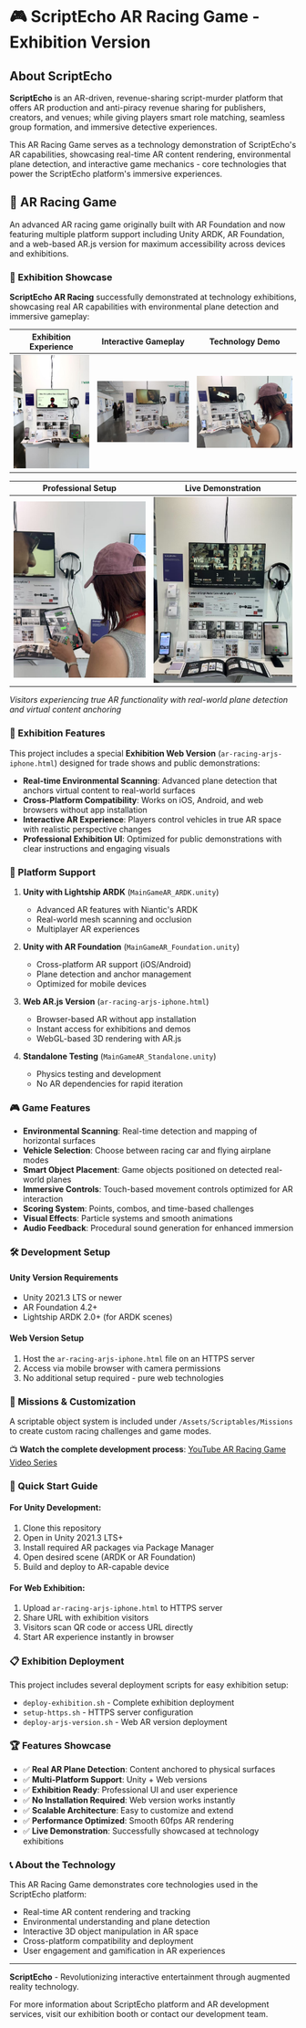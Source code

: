 # 🎮 ScriptEcho AR Racing Game - Exhibition Version

## About ScriptEcho

**ScriptEcho** is an AR-driven, revenue-sharing script-murder platform that offers AR production and anti-piracy revenue sharing for publishers, creators, and venues; while giving players smart role matching, seamless group formation, and immersive detective experiences.

This AR Racing Game serves as a technology demonstration of ScriptEcho's AR capabilities, showcasing real-time AR content rendering, environmental plane detection, and interactive game mechanics - core technologies that power the ScriptEcho platform's immersive experiences.

## 🚗 AR Racing Game

An advanced AR racing game originally built with AR Foundation and now featuring multiple platform support including Unity ARDK, AR Foundation, and a web-based AR.js version for maximum accessibility across devices and exhibitions.

### 🌟 Exhibition Showcase

**ScriptEcho AR Racing** successfully demonstrated at technology exhibitions, showcasing real AR capabilities with environmental plane detection and immersive gameplay:

| Exhibition Experience | Interactive Gameplay | Technology Demo |
|---|---|---|
| ![Exhibition Demo 1](docs/images/28001752798188_.pic.jpg) | ![Exhibition Demo 2](docs/images/28021752798205_.pic.jpg) | ![Exhibition Demo 3](docs/images/29861752668028_.pic.jpg) |

| Professional Setup | Live Demonstration |
|---|---|
| ![Exhibition Demo 4](docs/images/29891752668037_.pic.jpg) | ![Exhibition Demo 5](docs/images/29941752668053_.pic.jpg) |

*Visitors experiencing true AR functionality with real-world plane detection and virtual content anchoring*

### 🌟 Exhibition Features

This project includes a special **Exhibition Web Version** (`ar-racing-arjs-iphone.html`) designed for trade shows and public demonstrations:

- **Real-time Environmental Scanning**: Advanced plane detection that anchors virtual content to real-world surfaces
- **Cross-Platform Compatibility**: Works on iOS, Android, and web browsers without app installation
- **Interactive AR Experience**: Players control vehicles in true AR space with realistic perspective changes
- **Professional Exhibition UI**: Optimized for public demonstrations with clear instructions and engaging visuals

### 📱 Platform Support

1. **Unity with Lightship ARDK** (`MainGameAR_ARDK.unity`)
   - Advanced AR features with Niantic's ARDK
   - Real-world mesh scanning and occlusion
   - Multiplayer AR experiences

2. **Unity with AR Foundation** (`MainGameAR_Foundation.unity`)
   - Cross-platform AR support (iOS/Android)
   - Plane detection and anchor management
   - Optimized for mobile devices

3. **Web AR.js Version** (`ar-racing-arjs-iphone.html`)
   - Browser-based AR without app installation
   - Instant access for exhibitions and demos
   - WebGL-based 3D rendering with AR.js

4. **Standalone Testing** (`MainGameAR_Standalone.unity`)
   - Physics testing and development
   - No AR dependencies for rapid iteration

### 🎮 Game Features

- **Environmental Scanning**: Real-time detection and mapping of horizontal surfaces
- **Vehicle Selection**: Choose between racing car and flying airplane modes
- **Smart Object Placement**: Game objects positioned on detected real-world planes
- **Immersive Controls**: Touch-based movement controls optimized for AR interaction
- **Scoring System**: Points, combos, and time-based challenges
- **Visual Effects**: Particle systems and smooth animations
- **Audio Feedback**: Procedural sound generation for enhanced immersion

### 🛠️ Development Setup

#### Unity Version Requirements
- Unity 2021.3 LTS or newer
- AR Foundation 4.2+
- Lightship ARDK 2.0+ (for ARDK scenes)

#### Web Version Setup
1. Host the `ar-racing-arjs-iphone.html` file on an HTTPS server
2. Access via mobile browser with camera permissions
3. No additional setup required - pure web technologies

### 🎯 Missions & Customization

A scriptable object system is included under `/Assets/Scriptables/Missions` to create custom racing challenges and game modes.

📺 **Watch the complete development process**: [YouTube AR Racing Game Video Series](https://www.youtube.com/watch?v=k2bpIXzwcWA&list=PLQMQNmwN3FvzKF1Yycc1WtpHrooTLPjDR)

### 🚀 Quick Start Guide

#### For Unity Development:
1. Clone this repository
2. Open in Unity 2021.3 LTS+
3. Install required AR packages via Package Manager
4. Open desired scene (ARDK or AR Foundation)
5. Build and deploy to AR-capable device

#### For Web Exhibition:
1. Upload `ar-racing-arjs-iphone.html` to HTTPS server
2. Share URL with exhibition visitors
3. Visitors scan QR code or access URL directly
4. Start AR experience instantly in browser

### 📋 Exhibition Deployment

This project includes several deployment scripts for easy exhibition setup:

- `deploy-exhibition.sh` - Complete exhibition deployment
- `setup-https.sh` - HTTPS server configuration  
- `deploy-arjs-version.sh` - Web AR version deployment

### 🏆 Features Showcase

- ✅ **Real AR Plane Detection**: Content anchored to physical surfaces
- ✅ **Multi-Platform Support**: Unity + Web versions
- ✅ **Exhibition Ready**: Professional UI and user experience
- ✅ **No Installation Required**: Web version works instantly
- ✅ **Scalable Architecture**: Easy to customize and extend
- ✅ **Performance Optimized**: Smooth 60fps AR rendering
- ✅ **Live Demonstration**: Successfully showcased at technology exhibitions

### 📞 About the Technology

This AR Racing Game demonstrates core technologies used in the ScriptEcho platform:
- Real-time AR content rendering and tracking
- Environmental understanding and plane detection
- Interactive 3D object manipulation in AR space
- Cross-platform compatibility and deployment
- User engagement and gamification in AR experiences

---

**ScriptEcho** - Revolutionizing interactive entertainment through augmented reality technology.

For more information about ScriptEcho platform and AR development services, visit our exhibition booth or contact our development team.